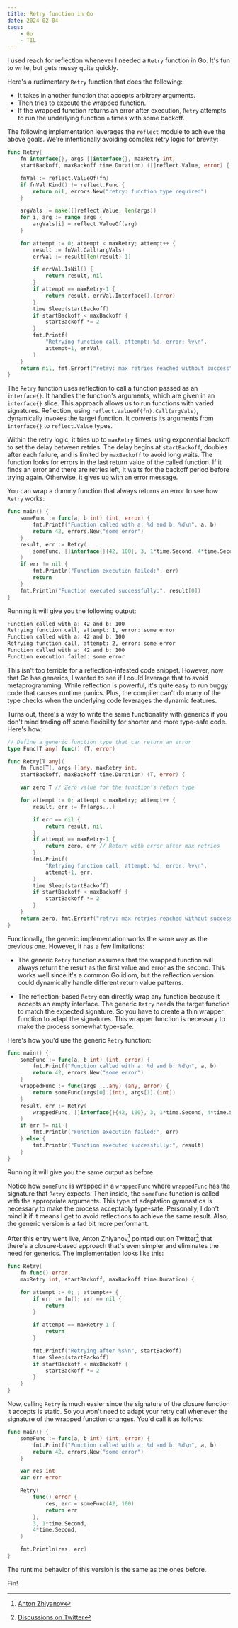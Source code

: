 ```yaml
---
title: Retry function in Go
date: 2024-02-04
tags:
    - Go
    - TIL
---
```


I used reach for reflection whenever I needed a `Retry` function in Go. It's fun to write,
but gets messy quite quickly.

Here's a rudimentary `Retry` function that does the following:

-   It takes in another function that accepts arbitrary arguments.
-   Then tries to execute the wrapped function.
-   If the wrapped function returns an error after execution, `Retry` attempts to run the
    underlying function `n` times with some backoff.

The following implementation leverages the `reflect` module to achieve the above goals.
We're intentionally avoiding complex retry logic for brevity:

```go
func Retry(
    fn interface{}, args []interface{}, maxRetry int,
    startBackoff, maxBackoff time.Duration) ([]reflect.Value, error) {

    fnVal := reflect.ValueOf(fn)
    if fnVal.Kind() != reflect.Func {
        return nil, errors.New("retry: function type required")
    }

    argVals := make([]reflect.Value, len(args))
    for i, arg := range args {
        argVals[i] = reflect.ValueOf(arg)
    }

    for attempt := 0; attempt < maxRetry; attempt++ {
        result := fnVal.Call(argVals)
        errVal := result[len(result)-1]

        if errVal.IsNil() {
            return result, nil
        }
        if attempt == maxRetry-1 {
            return result, errVal.Interface().(error)
        }
        time.Sleep(startBackoff)
        if startBackoff < maxBackoff {
            startBackoff *= 2
        }
        fmt.Printf(
            "Retrying function call, attempt: %d, error: %v\n",
            attempt+1, errVal,
        )
    }
    return nil, fmt.Errorf("retry: max retries reached without success")
}
```

The `Retry` function uses reflection to call a function passed as an `interface{}`. It
handles the function's arguments, which are given in an `interface{}` slice. This approach
allows us to run functions with varied signatures. Reflection, using
`reflect.ValueOf(fn).Call(argVals)`, dynamically invokes the target function. It converts
its arguments from `interface{}` to `reflect.Value` types.

Within the retry logic, it tries up to `maxRetry` times, using exponential backoff to set
the delay between retries. The delay begins at `startBackoff`, doubles after each failure,
and is limited by `maxBackoff` to avoid long waits. The function looks for errors in the
last return value of the called function. If it finds an error and there are retries left,
it waits for the backoff period before trying again. Otherwise, it gives up with an error
message.

You can wrap a dummy function that always returns an error to see how `Retry` works:

```go
func main() {
    someFunc := func(a, b int) (int, error) {
        fmt.Printf("Function called with a: %d and b: %d\n", a, b)
        return 42, errors.New("some error")
    }
    result, err := Retry(
        someFunc, []interface{}{42, 100}, 3, 1*time.Second, 4*time.Second,
    )
    if err != nil {
        fmt.Println("Function execution failed:", err)
        return
    }
    fmt.Println("Function executed successfully:", result[0])
}
```

Running it will give you the following output:

```txt
Function called with a: 42 and b: 100
Retrying function call, attempt: 1, error: some error
Function called with a: 42 and b: 100
Retrying function call, attempt: 2, error: some error
Function called with a: 42 and b: 100
Function execution failed: some error
```

This isn't too terrible for a reflection-infested code snippet. However, now that Go has
generics, I wanted to see if I could leverage that to avoid metaprogramming. While
reflection is powerful, it's quite easy to run buggy code that causes runtime panics. Plus,
the compiler can't do many of the type checks when the underlying code leverages the dynamic
features.

Turns out, there's a way to write the same functionality with generics if you don't mind
trading off some flexibility for shorter and more type-safe code. Here's how:

```go
// Define a generic function type that can return an error
type Func[T any] func() (T, error)

func Retry[T any](
    fn Func[T], args []any, maxRetry int,
    startBackoff, maxBackoff time.Duration) (T, error) {

    var zero T // Zero value for the function's return type

    for attempt := 0; attempt < maxRetry; attempt++ {
        result, err := fn(args...)

        if err == nil {
            return result, nil
        }
        if attempt == maxRetry-1 {
            return zero, err // Return with error after max retries
        }
        fmt.Printf(
            "Retrying function call, attempt: %d, error: %v\n",
            attempt+1, err,
        )
        time.Sleep(startBackoff)
        if startBackoff < maxBackoff {
            startBackoff *= 2
        }
    }
    return zero, fmt.Errorf("retry: max retries reached without success")
}
```

Functionally, the generic implementation works the same way as the previous one. However, it
has a few limitations:

-   The generic `Retry` function assumes that the wrapped function will always return the
    result as the first value and error as the second. This works well since it's a common
    Go idiom, but the reflection version could dynamically handle different return value
    patterns.

-   The reflection-based `Retry` can directly wrap any function because it accepts an empty
    interface. The generic `Retry` needs the target function to match the expected
    signature. So you have to create a thin wrapper function to adapt the signatures. This
    wrapper function is necessary to make the process somewhat type-safe.

Here's how you'd use the generic `Retry` function:

```go
func main() {
    someFunc := func(a, b int) (int, error) {
        fmt.Printf("Function called with a: %d and b: %d\n", a, b)
        return 42, errors.New("some error")
    }
    wrappedFunc := func(args ...any) (any, error) {
        return someFunc(args[0].(int), args[1].(int))
    }
    result, err := Retry(
        wrappedFunc, []interface{}{42, 100}, 3, 1*time.Second, 4*time.Second,
    )
    if err != nil {
        fmt.Println("Function execution failed:", err)
    } else {
        fmt.Println("Function executed successfully:", result)
    }
}
```

Running it will give you the same output as before.

Notice how `someFunc` is wrapped in a `wrappedFunc` where `wrappedFunc` has the signature
that `Retry` expects. Then inside, the `someFunc` function is called with the appropriate
arguments. This type of adaptation gymnastics is necessary to make the process acceptably
type-safe. Personally, I don't mind it if it means I get to avoid reflections to achieve the
same result. Also, the generic version is a tad bit more performant.

After this entry went live, Anton Zhiyanov[^1] pointed out on Twitter[^2] that there's a
closure-based approach that's even simpler and eliminates the need for generics. The
implementation looks like this:

```go
func Retry(
    fn func() error,
    maxRetry int, startBackoff, maxBackoff time.Duration) {

    for attempt := 0; ; attempt++ {
        if err := fn(); err == nil {
            return
        }

        if attempt == maxRetry-1 {
            return
        }

        fmt.Printf("Retrying after %s\n", startBackoff)
        time.Sleep(startBackoff)
        if startBackoff < maxBackoff {
            startBackoff *= 2
        }
    }
}
```

Now, calling `Retry` is much easier since the signature of the closure function it accepts
is static. So you won't need to adapt your retry call whenever the signature of the wrapped
function changes. You'd call it as follows:

```go
func main() {
    someFunc := func(a, b int) (int, error) {
        fmt.Printf("Function called with a: %d and b: %d\n", a, b)
        return 42, errors.New("some error")
    }

    var res int
    var err error

    Retry(
        func() error {
            res, err = someFunc(42, 100)
            return err
        },
        3, 1*time.Second,
        4*time.Second,
    )

    fmt.Println(res, err)
}
```

The runtime behavior of this version is the same as the ones before.

Fin!

[^1]: [Anton Zhiyanov](https://antonz.org/)
[^2]: [Discussions on Twitter](https://twitter.com/ohmypy/status/1754105508863393835)
